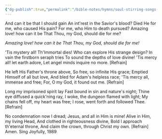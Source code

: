 ```yaml
---
{"dg-publish":true,"permalink":"/bible-notes/hymns/soul-stirring-songs-and-hymns/and-can-it-be/","title":"And Can It Be?"}
---
```



And can it be that I should gain
An int'rest in the Savior's blood?
Died He for me, who caused His pain?
For me, who Him to death pursued?
Amazing love! how can it be
That Thou, my God, should die for me?

*Amazing love! how can it be
That Thou, my God, should die for me!*

'Tis mystery all! Th'Immortal dies!
Who can explore His strange design?
In vain the firstborn seraph tries
To sound the depths of love divine!
'Tis mercy all! let earth adore,
Let angel minds inquire no more. [Refrain]

He left His Father's throne above,
So free, so infinite His grace;
Emptied Himself of all but love,
And bled for Adam's helpless race;
'Tis mercy all, immense and free;
For, O my God, it found out me. [Refrain]

Long my imprisoned spirit lay
Fast bound in sin and nature's night;
Thine eye diffused a quick'ning ray,
I woke, the dungeon flamed with light;
My chains fell off, my heart was free;
I rose, went forth and followed Thee. [Refrain]

No condemnation now I dread;
Jesus, and all in Him is mine!
Alive in Him, my living Head,
And clothed in righteousness divine,
Bold I approach th'eternal throne,
And claim the crown, through Christ my own. [Refrain]
Amen.
Sing Joyfully, 1989